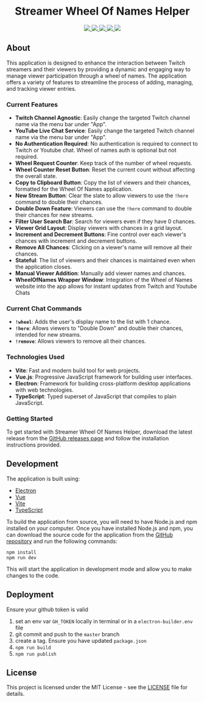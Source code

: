 <p align="center">
    <h1 align="center">Streamer Wheel Of Names Helper</h1>
</p>
<p align="center">
    <a href="https://vitejs.dev/">
    <img src="https://img.shields.io/badge/vite-%23646CFF.svg?style=for-the-badge&logo=vite&logoColor=white" />
    </a>
    <a href="https://vuejs.org">
      <img src="https://img.shields.io/badge/Vue.js-35495E?style=for-the-badge&logo=vuedotjs&logoColor=2361DAFB"
    </a>
    <a href="https://www.electronjs.org/">
      <img src="https://img.shields.io/badge/Electron-191970?style=for-the-badge&logo=Electron&logoColor=white">
    </a>
    <a href="https://www.typescriptlang.org/">
      <img src="https://img.shields.io/badge/typescript-%23007ACC.svg?style=for-the-badge&logo=typescript&logoColor=white">
    </a>
    <a href="https://github.com/SnekCode/WheelOfNamesHelper/releases">
      <img src="https://img.shields.io/github/v/release/SnekCode/WheelOfNamesHelper?style=for-the-badge&logo=github">
    </a>
</p>

## About

This application is designed to enhance the interaction between Twitch streamers and their viewers by providing a dynamic and engaging way to manage viewer participation through a wheel of names. The application offers a variety of features to streamline the process of adding, managing, and tracking viewer entries.

### Current Features
* **Twitch Channel Agnostic**: Easily change the targeted Twitch channel name via the menu bar under "App".
* **YouTube Live Chat Service**: Easily change the targeted Twitch channel name via the menu bar under "App".
* **No Authentication Required**: No authentication is required to connect to Twitch or Youtube chat. Wheel of names auth is optional but not required.
* **Wheel Request Counter**: Keep track of the number of wheel requests.
* **Wheel Counter Reset Button**: Reset the current count without affecting the overall state.
* **Copy to Clipboard Button**: Copy the list of viewers and their chances, formatted for the Wheel Of Names application.
* **New Stream Button**: Clear the slate to allow viewers to use the `!here` command to double their chances.
* **Double Down Feature**: Viewers can use the `!here` command to double their chances for new streams.
* **Filter User Search Bar**: Search for viewers even if they have 0 chances.
* **Viewer Grid Layout**: Display viewers with chances in a grid layout.
* **Increment and Decrement Buttons**: Fine control over each viewer's chances with increment and decrement buttons.
* **Remove All Chances**: Clicking on a viewer's name will remove all their chances.
* **Stateful**: The list of viewers and their chances is maintained even when the application closes.
* **Manual Viewer Addition**: Manually add viewer names and chances.
* **WheelOfNames Wrapper Window**: Integration of the Wheel of Names website into the app allows for instant updates from Twitch and Youtube Chats

### Current Chat Commands
* **`!wheel`**: Adds the user's display name to the list with 1 chance.
* **`!here`**: Allows viewers to "Double Down" and double their chances, intended for new streams.
* **`!remove`**: Allows viewers to remove all their chances.

### Technologies Used
* **Vite**: Fast and modern build tool for web projects.
* **Vue.js**: Progressive JavaScript framework for building user interfaces.
* **Electron**: Framework for building cross-platform desktop applications with web technologies.
* **TypeScript**: Typed superset of JavaScript that compiles to plain JavaScript.

### Getting Started
To get started with Streamer Wheel Of Names Helper, download the latest release from the [GitHub releases page](https://github.com/SnekCode/WheelOfNamesHelper/releases) and follow the installation instructions provided.


## Development

The application is built using:

* [Electron](https://www.electronjs.org/)
* [Vue](https://vuejs.org/)
* [Vite](https://vitejs.dev/)
* [TypeScript](https://www.typescriptlang.org/)

To build the application from source, you will need to have Node.js and npm installed on your computer. Once you have installed Node.js and npm, you can download the source code for the application from the [GitHub repository](https://github.com/SnekCode/WheelOfNamesHelper) and run the following commands:

```
npm install
npm run dev
```

This will start the application in development mode and allow you to make changes to the code.

## Deployment
Ensure your github token is valid
1. set an env var `GH_TOKEN` locally in terminal or in a `electron-builder.env` file
1. git commit and push to the `master` branch
1. create a tag. Ensure you have updated `package.json`
1. `npm run build`
1. `npm run publish`

## License

This project is licensed under the MIT License - see the [LICENSE](LICENSE) file for details.
